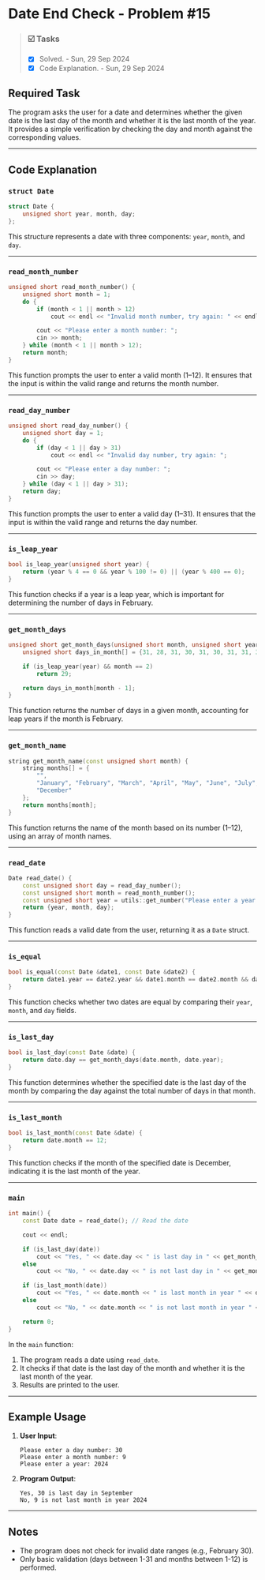 # Date End Check - Problem #15

> ### ☑️ Tasks
> - [x] Solved. - Sun, 29 Sep 2024
> - [x] Code Explanation. - Sun, 29 Sep 2024

## Required Task

The program asks the user for a date and determines whether the given date is the last day of the month and whether it is the last month of the year. It provides a simple verification by checking the day and month against the corresponding values.

---

## Code Explanation

### `struct Date`

```cpp
struct Date {
	unsigned short year, month, day;
};
```

This structure represents a date with three components: `year`, `month`, and `day`.

---

### `read_month_number`

```cpp
unsigned short read_month_number() {
	unsigned short month = 1;
	do {
		if (month < 1 || month > 12)
			cout << endl << "Invalid month number, try again: " << endl;

		cout << "Please enter a month number: ";
		cin >> month;
	} while (month < 1 || month > 12);
	return month;
}
```

This function prompts the user to enter a valid month (1–12). It ensures that the input is within the valid range and returns the month number.

---

### `read_day_number`

```cpp
unsigned short read_day_number() {
	unsigned short day = 1;
	do {
		if (day < 1 || day > 31)
			cout << endl << "Invalid day number, try again: ";

		cout << "Please enter a day number: ";
		cin >> day;
	} while (day < 1 || day > 31);
	return day;
}
```

This function prompts the user to enter a valid day (1–31). It ensures that the input is within the valid range and returns the day number.

---

### `is_leap_year`

```cpp
bool is_leap_year(unsigned short year) {
	return (year % 4 == 0 && year % 100 != 0) || (year % 400 == 0);
}
```

This function checks if a year is a leap year, which is important for determining the number of days in February.

---

### `get_month_days`

```cpp
unsigned short get_month_days(unsigned short month, unsigned short year) {
	unsigned short days_in_month[] = {31, 28, 31, 30, 31, 30, 31, 31, 30, 31, 30, 31};

	if (is_leap_year(year) && month == 2)
		return 29;

	return days_in_month[month - 1];
}
```

This function returns the number of days in a given month, accounting for leap years if the month is February.

---

### `get_month_name`

```cpp
string get_month_name(const unsigned short month) {
	string months[] = {
		"",
		"January", "February", "March", "April", "May", "June", "July", "August", "September", "October", "November",
		"December"
	};
	return months[month];
}
```

This function returns the name of the month based on its number (1–12), using an array of month names.

---

### `read_date`

```cpp
Date read_date() {
	const unsigned short day = read_day_number();
	const unsigned short month = read_month_number();
	const unsigned short year = utils::get_number("Please enter a year: ");
	return {year, month, day};
}
```

This function reads a valid date from the user, returning it as a `Date` struct.

---

### `is_equal`

```cpp
bool is_equal(const Date &date1, const Date &date2) {
	return date1.year == date2.year && date1.month == date2.month && date1.day == date2.day;
}
```

This function checks whether two dates are equal by comparing their `year`, `month`, and `day` fields.

---

### `is_last_day`

```cpp
bool is_last_day(const Date &date) {
	return date.day == get_month_days(date.month, date.year);
}
```

This function determines whether the specified date is the last day of the month by comparing the day against the total number of days in that month.

---

### `is_last_month`

```cpp
bool is_last_month(const Date &date) {
	return date.month == 12;
}
```

This function checks if the month of the specified date is December, indicating it is the last month of the year.

---

### `main`

```cpp
int main() {
	const Date date = read_date(); // Read the date

	cout << endl;

	if (is_last_day(date))
		cout << "Yes, " << date.day << " is last day in " << get_month_name(date.month) << endl;
	else
		cout << "No, " << date.day << " is not last day in " << get_month_name(date.month) << endl;

	if (is_last_month(date))
		cout << "Yes, " << date.month << " is last month in year " << date.year << endl;
	else
		cout << "No, " << date.month << " is not last month in year " << date.year << endl;

	return 0;
}
```

In the `main` function:
1. The program reads a date using `read_date`.
2. It checks if that date is the last day of the month and whether it is the last month of the year.
3. Results are printed to the user.

---

## Example Usage

1. **User Input**:
   ```
   Please enter a day number: 30
   Please enter a month number: 9
   Please enter a year: 2024
   ```

2. **Program Output**:
   ```
   Yes, 30 is last day in September
   No, 9 is not last month in year 2024
   ```

---

## Notes

- The program does not check for invalid date ranges (e.g., February 30).
- Only basic validation (days between 1-31 and months between 1-12) is performed.
